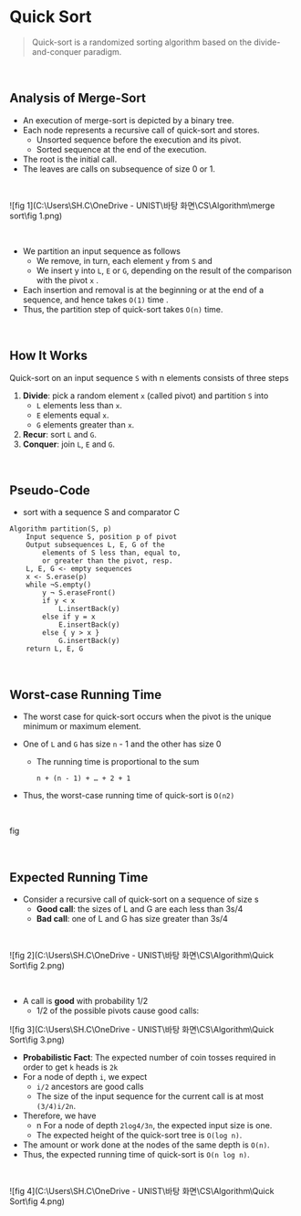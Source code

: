# Quick Sort

>  Quick-sort is a randomized sorting algorithm based on the divide-and-conquer paradigm.

<br>

## Analysis of Merge-Sort

- An execution of merge-sort is depicted by a binary tree.
- Each node represents a recursive call of quick-sort and stores.
  - Unsorted sequence before the execution and its pivot.
  - Sorted sequence at the end of the execution.
- The root is the initial call.
- The leaves are calls on subsequence of size 0 or 1.

<br>

![fig 1](C:\Users\SH.C\OneDrive - UNIST\바탕 화면\CS\Algorithm\merge sort\fig 1.png)

<br>

- We partition an input sequence as follows
  - We remove, in turn, each element `y` from `S` and 
  - We insert y into `L`, `E` or `G`, depending on the result of the comparison with the pivot `x` .
- Each insertion and removal is at the beginning or at the end of a sequence, and hence takes `O(1)` time .
- Thus, the partition step of quick-sort takes `O(n)` time.

<br>

## How It Works

Quick-sort on an input sequence `S` with n elements consists of three steps


1. **Divide**: pick a random element `x` (called pivot) and partition `S` into
   - `L` elements less than `x`.
   - `E` elements equal `x`.
   - `G` elements greater than `x`.
2. **Recur**: sort `L` and `G`.
3. **Conquer**: join `L`, `E` and `G`.

<br>


## Pseudo-Code

- sort with a sequence S and comparator C

```
Algorithm partition(S, p)
	Input sequence S, position p of pivot
	Output subsequences L, E, G of the
		elements of S less than, equal to,
		or greater than the pivot, resp.
	L, E, G <- empty sequences
	x <- S.erase(p)
	while ¬S.empty()
		y ¬ S.eraseFront()
		if y < x
			L.insertBack(y)
		else if y = x
			E.insertBack(y)
		else { y > x }
			G.insertBack(y)
	return L, E, G
```

<br>

## Worst-case Running Time

- The worst case for quick-sort occurs when the pivot is the unique minimum or maximum element.

- One of `L` and `G` has size `n` - 1 and the other has size 0 

  - The running time is proportional to the sum 

    `n + (n - 1) + … + 2 + 1` 

- Thus, the worst-case running time of quick-sort is `O(n2)`

<br>

fig

<br>

## Expected Running Time

- Consider a recursive call of quick-sort on a sequence of size s 
  - **Good call**: the sizes of L and G are each less than 3s/4 
  - **Bad call**: one of L and G has size greater than 3s/4

<br>

![fig 2](C:\Users\SH.C\OneDrive - UNIST\바탕 화면\CS\Algorithm\Quick Sort\fig 2.png)

<br>

- A call is **good** with probability 1/2 
  - 1/2 of the possible pivots cause good calls:

![fig 3](C:\Users\SH.C\OneDrive - UNIST\바탕 화면\CS\Algorithm\Quick Sort\fig 3.png)

- **Probabilistic Fact**: The expected number of coin tosses required in order to get `k` heads is `2k` 
- For a node of depth `i`, we expect 
  - `i/2` ancestors are good calls 
  - The size of the input sequence for the current call is at most `(3/4)i/2n`.
- Therefore, we have 
  - n For a node of depth `2log4/3n`, the expected input size is one.
  - The expected height of the quick-sort tree is `O(log n)`.
- The amount or work done at the nodes of the same depth is `O(n)`.
- Thus, the expected running time of quick-sort is `O(n log n)`.

<br>

![fig 4](C:\Users\SH.C\OneDrive - UNIST\바탕 화면\CS\Algorithm\Quick Sort\fig 4.png)
